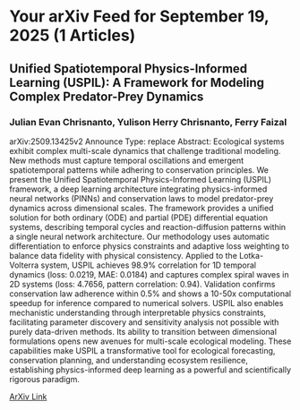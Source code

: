 <h1>Your arXiv Feed for September 19, 2025 (1 Articles)</h1>
<h2>Unified Spatiotemporal Physics-Informed Learning (USPIL): A Framework for Modeling Complex Predator-Prey Dynamics</h2>
<h3>Julian Evan Chrisnanto, Yulison Herry Chrisnanto, Ferry Faizal</h3>
<p>arXiv:2509.13425v2 Announce Type: replace 
Abstract: Ecological systems exhibit complex multi-scale dynamics that challenge traditional modeling. New methods must capture temporal oscillations and emergent spatiotemporal patterns while adhering to conservation principles. We present the Unified Spatiotemporal Physics-Informed Learning (USPIL) framework, a deep learning architecture integrating physics-informed neural networks (PINNs) and conservation laws to model predator-prey dynamics across dimensional scales. The framework provides a unified solution for both ordinary (ODE) and partial (PDE) differential equation systems, describing temporal cycles and reaction-diffusion patterns within a single neural network architecture. Our methodology uses automatic differentiation to enforce physics constraints and adaptive loss weighting to balance data fidelity with physical consistency. Applied to the Lotka-Volterra system, USPIL achieves 98.9% correlation for 1D temporal dynamics (loss: 0.0219, MAE: 0.0184) and captures complex spiral waves in 2D systems (loss: 4.7656, pattern correlation: 0.94). Validation confirms conservation law adherence within 0.5% and shows a 10-50x computational speedup for inference compared to numerical solvers. USPIL also enables mechanistic understanding through interpretable physics constraints, facilitating parameter discovery and sensitivity analysis not possible with purely data-driven methods. Its ability to transition between dimensional formulations opens new avenues for multi-scale ecological modeling. These capabilities make USPIL a transformative tool for ecological forecasting, conservation planning, and understanding ecosystem resilience, establishing physics-informed deep learning as a powerful and scientifically rigorous paradigm.</p>
<a href='https://arxiv.org/abs/2509.13425'>ArXiv Link</a>

